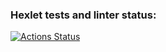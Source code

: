 ### Hexlet tests and linter status:
[![Actions Status](https://github.com/jjsttk/java-project-99/actions/workflows/hexlet-check.yml/badge.svg)](https://github.com/jjsttk/java-project-99/actions)